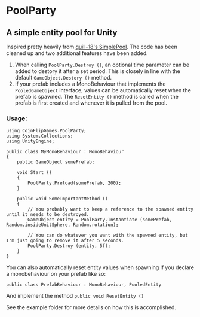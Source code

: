 # PoolParty
## A simple entity pool for Unity

Inspired pretty heavily from [quill-18's SimplePool](https://gist.github.com/quill18/5a7cfffae68892621267). The code has been cleaned up and two additional features have been added. 

1. When calling `PoolParty.Destroy ()`, an optional time parameter can be added to destory it after a set period. This is closely in line with the default `GameObject.Destory ()` method.
2. If your prefab includes a MonoBehaviour that implements the `PooledGameObject` interface, values can be automatically reset when the prefab is spawned. The `ResetEntity ()` method is called when the prefab is first created and whenever it is pulled from the pool.

### Usage:

```
using CoinFlipGames.PoolParty;
using System.Collections;
using UnityEngine;

public class MyMonoBehaviour : MonoBehaviour
{
	public GameObject somePrefab;

	void Start ()
	{
		PoolParty.Preload(somePrefab, 200);
	}

	public void SomeImportantMethod ()
	{
		// You probably want to keep a reference to the spawned entity until it needs to be destroyed.
		GameObject entity = PoolParty.Instantiate (somePrefab, Random.insideUnitSphere, Random.rotation);

		// You can do whatever you want with the spawned entity, but I'm just going to remove it after 5 seconds.
		PoolParty.Destroy (entity, 5f);
	}
}
```

You can also automatically reset entity values when spawning if you declare a monobehaviour on your prefab like so:

```
public class PrefabBehaviour : MonoBehaviour, PooledEntity
```

And implement the method `public void ResetEntity ()`

See the example folder for more details on how this is accomplished.
